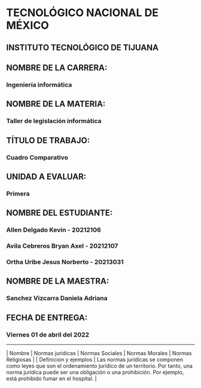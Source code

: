# TECNOLÓGICO NACIONAL DE MÉXICO
## INSTITUTO TECNOLÓGICO DE TIJUANA 
## NOMBRE DE LA CARRERA: 
### Ingeniería informática
## NOMBRE DE LA MATERIA: 
### Taller de legislación informática
## TÍTULO DE TRABAJO: 
### Cuadro Comparativo
## UNIDAD A EVALUAR: 
### Primera
## NOMBRE DEL ESTUDIANTE: 
### Allen Delgado Kevin - 20212106
### Avila Cebreros Bryan Axel - 20212107
### Ortha Uribe Jesus Norberto - 20213031
## NOMBRE DE LA MAESTRA:
### Sanchez Vizcarra Daniela Adriana
## FECHA DE ENTREGA:
### Viernes 01 de abril del 2022 
---
| Nombre | Normas juridicas | Normas Sociales | Normas Morales | Normas Religiosas |
| Definicion y ejemplos | Las normas jurídicas se componen como leyes que son el ordenamiento jurídico de un territorio. Por tanto, una norma jurídica puede ser una obligación o una prohibición. Por ejemplo, está prohibido fumar en el hospital. |
